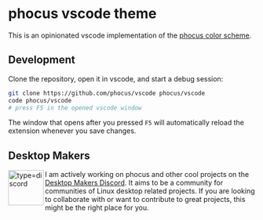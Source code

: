 # phocus vscode theme
This is an opinionated vscode implementation of the [phocus color scheme](https://phocus.github.io/).

## Development
Clone the repository, open it in vscode, and start a debug session:
```bash
git clone https://github.com/phocus/vscode phocus/vscode
code phocus/vscode
# press F5 in the opened vscode window
```
The window that opens after you pressed `F5` will automatically reload the extension whenever you save changes.

## Desktop Makers

<a href="https://discord.gg/RqKTeA4uxW" title="Desktop Makers Discord"><img align="left" width="72" alt="type=discord" src="https://user-images.githubusercontent.com/1282767/161089772-d7ad28bf-76eb-4951-b0f0-985afd5ea57a.png"></a>

I am actively working on phocus and other cool projects on the [Desktop Makers Discord](https://discord.gg/RqKTeA4uxW). It aims to be a community for communities of Linux desktop related projects. If you are looking to collaborate with or want to contribute to great projects, this might be the right place for you.